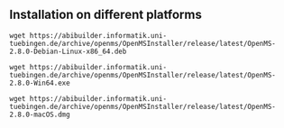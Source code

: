 ## Installation on different platforms

```{tab} GNU/Linux
wget https://abibuilder.informatik.uni-tuebingen.de/archive/openms/OpenMSInstaller/release/latest/OpenMS-2.8.0-Debian-Linux-x86_64.deb
```

```{tab} Windows
wget https://abibuilder.informatik.uni-tuebingen.de/archive/openms/OpenMSInstaller/release/latest/OpenMS-2.8.0-Win64.exe
```

```{tab} MacOS
wget https://abibuilder.informatik.uni-tuebingen.de/archive/openms/OpenMSInstaller/release/latest/OpenMS-2.8.0-macOS.dmg
```
